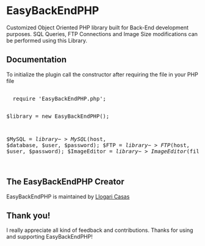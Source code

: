 # EasyBackEndPHP

<p>Customized Object Oriented PHP library built for Back-End development purposes. SQL Queries, FTP Connections and Image Size modifications can be performed using this Library.</p>


<h2>Documentation</h2>
<p>To initialize the plugin call the constructor after requiring the file in your PHP file</p>
<pre>  
  require 'EasyBackEndPHP.php';
  
  $library = new EasyBackEndPHP();
  
  $MySQL = $library->MySQL($host, $database, $user, $password);
  $FTP = $library->FTP($host, $user, $password);
  $ImageEditor = $library->ImageEditor($filename);
  
</pre>
<h2>The EasyBackEndPHP Creator</h2>
<p>EasyBackEndPHP is maintained by <a href="https://github.com/llogaricasas" target="_blank">Llogari Casas</a></p>

<h2>Thank you!</h2>
<p>I really appreciate all kind of feedback and contributions. Thanks for using and supporting EasyBackEndPHP!</p>
